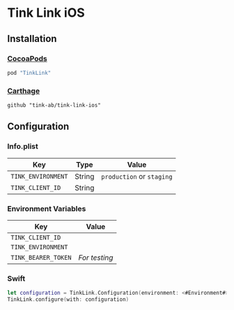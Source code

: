 # Tink Link iOS

## Installation

### [CocoaPods](https://cocoapods.org)
```ruby
pod "TinkLink"
```

### [Carthage](https://github.com/Carthage/Carthage)
```ogdl
github "tink-ab/tink-link-ios"
```

## Configuration

### Info.plist
Key | Type | Value
--- | ---- | -----
`TINK_ENVIRONMENT` | String | `production` or `staging` 
`TINK_CLIENT_ID` | String |

### Environment Variables
Key | Value
--- | -----
`TINK_CLIENT_ID` | 
`TINK_ENVIRONMENT` | 
`TINK_BEARER_TOKEN` | *For testing*

### Swift
```swift
let configuration = TinkLink.Configuration(environment: <#Environment#>, clientId: <#String#>)
TinkLink.configure(with: configuration)
```
